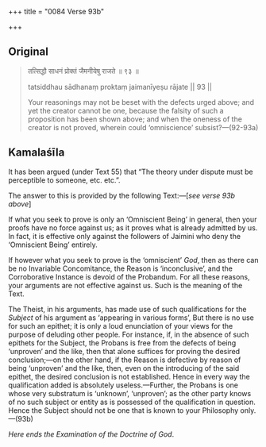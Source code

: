 +++
title = "0084 Verse 93b"

+++
## Original 
>
> तत्सिद्धौ साधनं प्रोक्तं जैमनीयेषु राजते ॥ ९३ ॥ 
>
> tatsiddhau sādhanaṃ proktaṃ jaimanīyeṣu rājate \|\| 93 \|\| 
>
> Your reasonings may not be beset with the defects urged above; and yet the creator cannot be one, because the falsity of such a proposition has been shown above; and when the oneness of the creator is not proved, wherein could ‘omniscience’ subsist?—(92-93a)



## Kamalaśīla

It has been argued (under Text 55) that “The theory under dispute must be perceptible to someone, etc. etc.”.

The answer to this is provided by the following Text:—[*see verse 93b above*]

If what you seek to prove is only an ‘Omniscient Being’ in general, then your proofs have no force against us; as it proves what is already admitted by us. In fact, it is effective only against the followers of Jaimini who deny the ‘Omniscient Being’ entirely.

If however what you seek to prove is the ‘omniscient’ *God*, then as there can be no Invariable Concomitance, the Reason is ‘inconclusive’, and the Corroborative Instance is devoid of the Probandum. For all these reasons, your arguments are not effective against us. Such is the meaning of the Text.

The Theist, in his arguments, has made use of such qualifications for the *Subject* of his argument as ‘appearing in various forms’, But there is no use for such an epithet; it is only a loud enunciation of your views for the purpose of deluding other people. For instance, if, in the absence of such epithets for the Subject, the Probans is free from the defects of being ‘unproven’ and the like, then that alone suffices for proving the desired conclusion;—on the other hand, if the Reason is defective by reason of being ‘unproven’ and the like, then, even on the introducing of the said epithet, the desired conclusion is not established. Hence in every way the qualification added is absolutely useless.—Further, the Probans is one whose very substratum is ‘unknown’, ‘unproven’; as the other party knows of no such subject or entity as is possessed of the qualification in question. Hence the Subject should not be one that is known to your Philosophy only.—(93b)

*Here ends the Examination of the Doctrine of God*.


